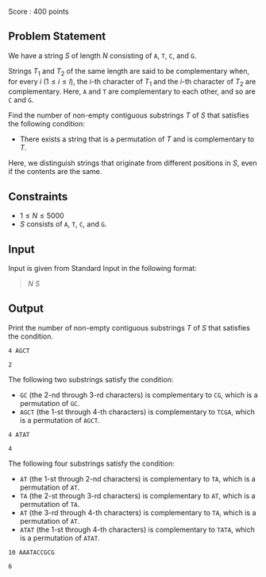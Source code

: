 Score : $400$ points

## Problem Statement

We have a string $S$ of length $N$ consisting of `A`, `T`, `C`, and `G`.

Strings $T_1$ and $T_2$ of the same length are said to be complementary when, for every $i$ ($1 \leq i \leq l$), the $i$-th character of $T_1$ and the $i$-th character of $T_2$ are complementary. Here, `A` and `T` are complementary to each other, and so are `C` and `G`.

Find the number of non-empty contiguous substrings $T$ of $S$ that satisfies the following condition:

- There exists a string that is a permutation of $T$ and is complementary to $T$.

Here, we distinguish strings that originate from different positions in $S$, even if the contents are the same.

## Constraints

- $1 \leq N \leq 5000$
- $S$ consists of `A`, `T`, `C`, and `G`.

## Input

Input is given from Standard Input in the following format:

> $N$ $S$

## Output

Print the number of non-empty contiguous substrings $T$ of $S$ that satisfies the condition.

```input1
4 AGCT
```

```output1
2
```

The following two substrings satisfy the condition:

- `GC` (the $2$-nd through $3$-rd characters) is complementary to `CG`, which is a permutation of `GC`.
- `AGCT` (the $1$-st through $4$-th characters) is complementary to `TCGA`, which is a permutation of `AGCT`.

```input2
4 ATAT
```

```output2
4
```

The following four substrings satisfy the condition:

- `AT` (the $1$-st through $2$-nd characters) is complementary to `TA`, which is a permutation of `AT`.
- `TA` (the $2$-st through $3$-rd characters) is complementary to `AT`, which is a permutation of `TA`.
- `AT` (the $3$-rd through $4$-th characters) is complementary to `TA`, which is a permutation of `AT`.
- `ATAT` (the $1$-st through $4$-th characters) is complementary to `TATA`, which is a permutation of `ATAT`.

```input3
10 AAATACCGCG
```

```output3
6
```